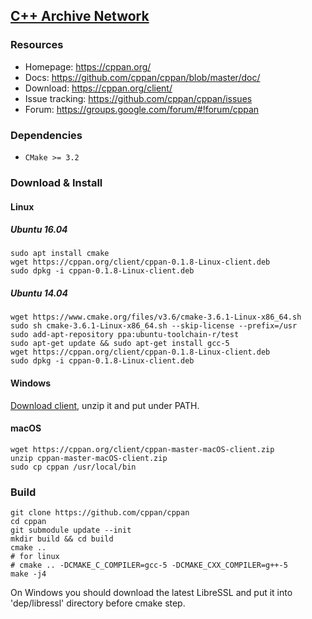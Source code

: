 ## [C++ Archive Network](https://cppan.org/)

### Resources

- Homepage: https://cppan.org/
- Docs: https://github.com/cppan/cppan/blob/master/doc/
- Download: https://cppan.org/client/
- Issue tracking: https://github.com/cppan/cppan/issues
- Forum: https://groups.google.com/forum/#!forum/cppan

### Dependencies

- `CMake >= 3.2`

### Download & Install

#### Linux

##### Ubuntu 16.04

```
sudo apt install cmake
wget https://cppan.org/client/cppan-0.1.8-Linux-client.deb 
sudo dpkg -i cppan-0.1.8-Linux-client.deb
```

##### Ubuntu 14.04

```
wget https://www.cmake.org/files/v3.6/cmake-3.6.1-Linux-x86_64.sh
sudo sh cmake-3.6.1-Linux-x86_64.sh --skip-license --prefix=/usr
sudo add-apt-repository ppa:ubuntu-toolchain-r/test 
sudo apt-get update && sudo apt-get install gcc-5
wget https://cppan.org/client/cppan-0.1.8-Linux-client.deb 
sudo dpkg -i cppan-0.1.8-Linux-client.deb
```

#### Windows

[Download client](https://cppan.org/client/cppan-master-win32-client.zip), unzip it and put under PATH.

#### macOS

```
wget https://cppan.org/client/cppan-master-macOS-client.zip 
unzip cppan-master-macOS-client.zip 
sudo cp cppan /usr/local/bin 
```

### Build

```
git clone https://github.com/cppan/cppan
cd cppan
git submodule update --init
mkdir build && cd build
cmake ..
# for linux
# cmake .. -DCMAKE_C_COMPILER=gcc-5 -DCMAKE_CXX_COMPILER=g++-5
make -j4
```

On Windows you should download the latest LibreSSL and put it into 'dep/libressl' directory before cmake step.
